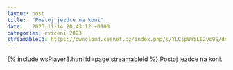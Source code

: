 ```yaml
---
layout: post
title:  "Postoj jezdce na koni"
date:   2023-11-14 20:43:12 +0100
categories: cviceni 2023
streamableId: https://owncloud.cesnet.cz/index.php/s/YLCjpWa5L02yc9S/download
---
```

{% include wsPlayer3.html id=page.streamableId %}
Postoj jezdce na koni.
